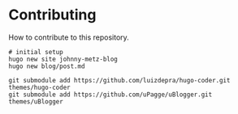 # Contributing

How to contribute to this repository.

```
# initial setup
hugo new site johnny-metz-blog
hugo new blog/post.md

git submodule add https://github.com/luizdepra/hugo-coder.git themes/hugo-coder
git submodule add https://github.com/uPagge/uBlogger.git themes/uBlogger
```
